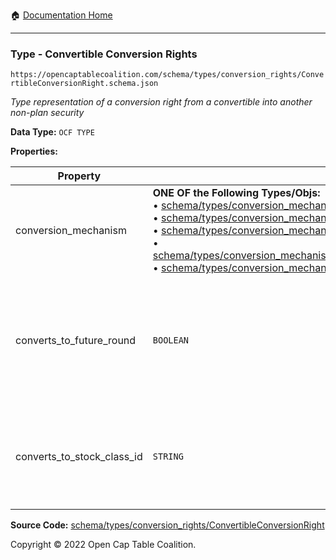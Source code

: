 :house: [Documentation Home](/README.md)

---

### Type - Convertible Conversion Rights

`https://opencaptablecoalition.com/schema/types/conversion_rights/ConvertibleConversionRight.schema.json`

_Type representation of a conversion right from a convertible into another non-plan security_

**Data Type:** `OCF TYPE`

**Properties:**

| Property                   | Type                                                                                                                                                                                                                                                                                                                                                                                                                                                                                                                                                                                                                                                                                                                                                                                                                      | Description                                                                                                         | Required   |
| -------------------------- | ------------------------------------------------------------------------------------------------------------------------------------------------------------------------------------------------------------------------------------------------------------------------------------------------------------------------------------------------------------------------------------------------------------------------------------------------------------------------------------------------------------------------------------------------------------------------------------------------------------------------------------------------------------------------------------------------------------------------------------------------------------------------------------------------------------------------- | ------------------------------------------------------------------------------------------------------------------- | ---------- |
| conversion_mechanism       | **ONE OF the Following Types/Objs:**</br>&bull; [schema/types/conversion_mechanisms/SAFEConversionMechanism](/docs/schema/types/conversion_mechanisms/SAFEConversionMechanism.md)</br>&bull; [schema/types/conversion_mechanisms/NoteConversionMechanism](/docs/schema/types/conversion_mechanisms/NoteConversionMechanism.md)</br>&bull; [schema/types/conversion_mechanisms/CustomConversionMechanism](/docs/schema/types/conversion_mechanisms/CustomConversionMechanism.md)</br>&bull; [schema/types/conversion_mechanisms/PercentCapitalizationConversionMechanism](/docs/schema/types/conversion_mechanisms/PercentCapitalizationConversionMechanism.md)</br>&bull; [schema/types/conversion_mechanisms/FixedAmountConversionMechanism](/docs/schema/types/conversion_mechanisms/FixedAmountConversionMechanism.md) |                                                                                                                     | `REQUIRED` |
| converts_to_future_round   | `BOOLEAN`                                                                                                                                                                                                                                                                                                                                                                                                                                                                                                                                                                                                                                                                                                                                                                                                                 | Is this stock class potentially convertible into a future, as-yet undetermined stock class (e.g. Founder Preferred) | -          |
| converts_to_stock_class_id | `STRING`                                                                                                                                                                                                                                                                                                                                                                                                                                                                                                                                                                                                                                                                                                                                                                                                                  | The identifier of the existing, known stock class this stock class can convert into                                 | -          |

**Source Code:** [schema/types/conversion_rights/ConvertibleConversionRight](/schema/types/conversion_rights/ConvertibleConversionRight.schema.json)

Copyright © 2022 Open Cap Table Coalition.
